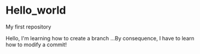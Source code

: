 # Hello_world
My first repository

Hello, I'm learning how to create a branch ...By consequence, I have to learn how to modify a commit! 
